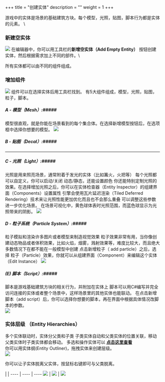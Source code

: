 +++
title = "创建实体"
description = ""
weight = 1
+++

游戏中的实体是场景的基础建筑方块。每个模型，光照，贴图，脚本行为都是实体的元素。 \

### 新建空实体 ###
![](/img/create_new_entity/add_empty_entity_toolbar.png)
在编辑器中，你可以用工具栏的<strong>新增空实体（Add Empty Entity）</strong> 按钮创建实体，然后根据需求加上不同的部件。\

所有实体都可以由不同的组件组成。

### 增加组件 ###
![](/img/create_new_entity/add_component.png)
组件可以在选择实体后用工具栏找到。 有5大组件组成，模型，光照，贴图，粒子，脚本。
##### A - 模型（Mesh）:#####
模型很直观，就是你能在场景看到的每个集合体。在选择新增模型按钮后，在选项框中选择你想要的模型。
![](/img/create_new_entity/add_mesh.png)

##### B -  贴图（Decal）:#####
---

##### C - 光照（Light）:#####
光照是用来照亮场景，通常附着于发光的实体（比如篝火，火把等） 每个光照都可以自定义，你可以启动/关闭 动态/静态，还能设置颜色 你还能特别定制光照的效果。在选择增加光照之后，你可以在实体检查器（Entity Inspector）的组建界面（Components）设置属性 引擎会使用瓦片延迟渲染（Tiled Deferred Rendering）技术来让光照性能更加优化而且也不会那么重叠 可以调整这些参数进一步优化场景。 在场景可视化中，黄色球体表时光照范围，而蓝色球显示为光照带来的阴影。
![](/img/create_new_entity/add_light.png)

##### D - 粒子系统（Particle System）:#####
粒子模拟和渲染许多图片或者模型来制造视觉效果 粒子效果非常有用，当你像创建动态物品或者体积效果，比如火焰，烟雾，溅射效果等，难度比较大，而且绝大多数情况下在都不能在一般模型中创建 点击新增粒子（ add particle）之后，选择 粒子（Particle）效果，你就可以从组建界面（Component）来编辑这个实体（Edit Instance）
![](/img/create_new_entity/add_particle.png)

##### (E) 脚本（Script）:#####
脚本是游戏基础建筑方块的相关行为，并附加在实体上 脚本可以用C#编写并完全访问连接的实体或者整个场景中，这样场景里的其他实体也能联动。
在点击新增脚本（add script）后，你可以选择你想要的脚本，再在界面中根据具体情况改脚本的参数。\
![](/img/create_new_entity/add_script.png)

### 实体层级 （Entity Hierarchies） ###
多个实体联动时，实体分父类和子类 子类实体自动和父类实体的位置关联，移动父类实体时子类实体都会移动。
多选和操作实体可以  <strong><a href='{{< relref "entity_inspector.md" >}}'>点击这里查看</a></strong> \
你可以用实体纲(Entity Outliner)，拖拽实体来创建层级。\
![](/img/create_new_entity/empty_entity_outliner.png)

你可以让子实体脱离父实体，按鼠标右键即可与父类脱离。

 | | 
---- | ---- | ----
![](/img/create_new_entity/detach_before.png) | ![](/img/create_new_entity/detach_select.png) | ![](/img/create_new_entity/detach_after.png)

